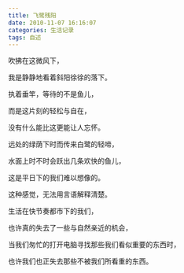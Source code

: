 ```yaml
---
title: 飞鹭残阳
date: 2010-11-07 16:16:07
categories: 生活记录
tags: 自述
---
```


吹拂在这微风下，

我是静静地看着斜阳徐徐的落下。

执着垂竿，等待的不是鱼儿，

而是这片刻的轻松与自在，

没有什么能比这更能让人忘怀。

远处的绿荫下时而传来白鹭的轻啼，

水面上时不时会跃出几条欢快的鱼儿，

这是平日下的我们难以想像的。

这种感觉，无法用言语解释清楚。

生活在快节奏都市下的我们，

也许真的失去了一些与自然亲近的机会，

当我们匆忙的打开电脑寻找那些我们看似重要的东西时，

也许我们也正失去那些不被我们所看重的东西。
